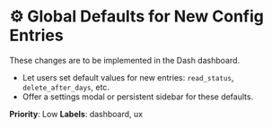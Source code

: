 # ⚙️ Global Defaults for New Config Entries

These changes are to be implemented in the Dash dashboard.

- Let users set default values for new entries: `read_status`, `delete_after_days`, etc.
- Offer a settings modal or persistent sidebar for these defaults.

**Priority**: Low
**Labels**: dashboard, ux
